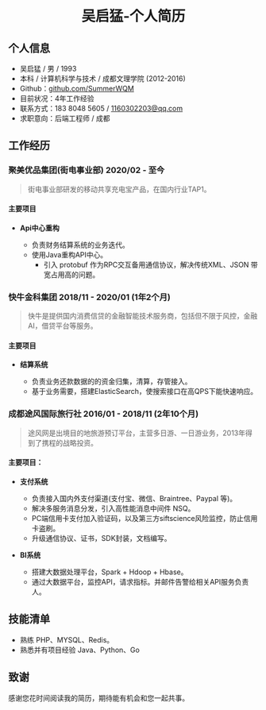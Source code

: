 # <center>吴启猛-个人简历</center>

## 个人信息
- 吴启猛 / 男 / 1993
- 本科 / 计算机科学与技术 / 成都文理学院 (2012-2016)
- Github：[github.com/SummerWQM](https://github.com/SummerWQM)
- 目前状况：4年工作经验
- 联系方式：183 8048 5605 / 1160302203@qq.com
- 求职意向：后端工程师 / 成都


## 工作经历

### 聚美优品集团(街电事业部) 2020/02 - 至今
> 街电事业部研发的移动共享充电宝产品，在国内行业TAP1。

#### 主要项目

- **Api中心重构**

    - 负责财务结算系统的业务迭代。
    - 使用Java重构API中心。
        - 引入 protobuf 作为RPC交互备用通信协议，解决传统XML、JSON 带宽占用高的问题。


### 快牛金科集团 2018/11 - 2020/01 (1年2个月)
> 快牛是提供国内消费信贷的金融智能技术服务商，包括但不限于风控，金融AI，借贷平台等服务。

#### 主要项目

- **结算系统**

    - 负责业务还款数据的的资金归集，清算，存管接入。 
    - 基于业务需要，搭建ElasticSearch，使搜索接口在高QPS下能快速响应。


### 成都途风国际旅行社 2016/01 - 2018/11 (2年10个月)
> 途风网是出境目的地旅游预订平台，主营多日游、一日游业务，2013年得到了携程的战略投资。

#### 主要项目：

- **支付系统**
    - 负责接入国内外支付渠道(支付宝、微信、Braintree、Paypal 等)。
    - 解决多服务消息分发，引入高性能消息中间件 NSQ。
    - PC端信用卡支付加入验证码，以及第三方siftscience风险监控，防止信用卡盗刷。
    - 升级通信协议、证书，SDK封装，文档编写。

- **BI系统**
    - 搭建大数据处理平台，Spark + Hdoop + Hbase。
    - 通过大数据平台，监控API，请求指标。并邮件告警给相关API服务负责人。

## 技能清单
- 熟练 PHP、MYSQL、Redis。
- 熟悉并有项目经验 Java、Python、Go

## 致谢
感谢您花时间阅读我的简历，期待能有机会和您一起共事。
